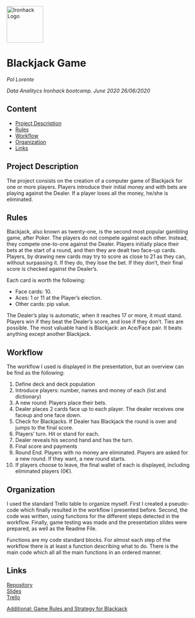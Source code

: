 <img src="https://bit.ly/2VnXWr2" alt="Ironhack Logo" width="100"/>

# Blackjack Game
*Pol Lorente*

*Data Analitycs Ironhack bootcamp. June 2020*
*26/06/2020*

## Content
- [Project Description](#project-description)
- [Rules](#rules)
- [Workflow](#workflow)
- [Organization](#organization)
- [Links](#links)

## Project Description
The project consists on the creation of a computer game of Blackjack for one or more players. Players introduce their initial money and with bets are playing against the Dealer. If a player loses all the money, he/she is eliminated.

## Rules
Blackjack, also known as twenty-one, is the second most popular gambling game, after Poker.
The players do not compete against each other. Instead, they compete one-to-one against the Dealer.
Players initially place their bets at the start of a round, and then they are dealt two face-up cards.
Players, by drawing new cards may try to score as close to 21 as they can, without surpassing it. If they do, they lose the bet. If they don’t, their final score is checked against the Dealer’s.

Each card is worth the following: 
- Face cards: 10.
- Aces: 1 or 11 at the Player’s  election.
- Other cards: pip value.

The Dealer’s play is automatic, when it reaches 17 or more, it must stand.
Players win if they beat the Dealer’s score, and lose if they don’t. Ties are possible.
The most valuable hand is Blackjack: an Ace/Face pair. It beats anything except another Blackjack.


## Workflow
The workflow I used is displayed in the presentation, but an overview can be find as the following:

1. Define deck and deck population
2. Introduce players: number, names and money of each (list and dictionary)
3. A new round: Players place their bets.
4. Dealer places 2 cards face up to each player. The dealer receives one faceup and one face down.
5. Check for Blackjacks. If Dealer has Blackjack the round is over and jumps to the final score.
6. Players’ turn. Hit or stand for each.
7. Dealer reveals his second hand and has the turn.
8. Final score and payments
9. Round End. Players with no money are eliminated. Players are asked for a new round. If they want, a new round starts.
10. If players choose to leave, the final wallet of each is displayed, including eliminated players (0€).

## Organization
I used the standard Trello table to organize myself. 
First I created a pseudo-code which finally resulted in the workflow I presented before.
Second, the code was written, using functions for the different steps detected in the workflow.
Finally, game testing was made and the presentation slides were prepared, as well as the Readme File.

Functions are my code standard blocks. For almost each step of the workflow there is at least a function describing what to do.
There is the main code which all all the main functions in an ordered manner.

## Links

[Repository](https://github.com/lorentepol/Project-Week-1-Build-Your-Own-Game/)  
[Slides](https://drive.google.com/file/d/1VjmsyLo6ml1gBoksZpvDp2TwE8OdaTYd/view?usp=sharing)  
[Trello](https://trello.com/b/wwtTpfGz/project-1-blackjack)

[Additional: Game Rules and Strategy for Blackjack](https://bicyclecards.com/how-to-play/blackjack/)  
